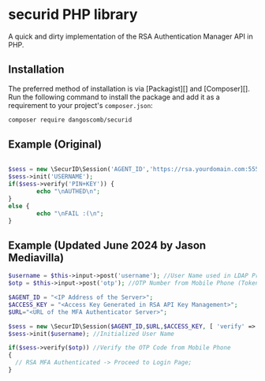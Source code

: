 # securid PHP library

A quick and dirty implementation of the RSA Authentication Manager API in PHP.

## Installation

The preferred method of installation is via [Packagist][] and [Composer][]. Run the following command to install the package and add it as a requirement to your project's `composer.json`:

```bash
composer require dangoscomb/securid
```


## Example (Original)

```php

$sess = new \SecurID\Session('AGENT_ID','https://rsa.yourdomain.com:5555','ACCESS_KEY', [ 'verify' => false ] );
$sess->init('USERNAME');
if($sess->verify('PIN+KEY')) {
        echo "\nAUTHED\n";
}
else {
        echo "\nFAIL :(\n";
}

```

## Example (Updated June 2024 by Jason Mediavilla)

```php
$username = $this->input->post('username'); //User Name used in LDAP Protocol or Domain User ID
$otp = $this->input->post('otp'); //OTP Number from Mobile Phone (Token Number Codes)

$AGENT_ID = "<IP Address of the Server>";
$ACCESS_KEY = "<Access Key Generated in RSA API Key Management>"; 
$URL="<URL of the MFA Authenticator Server>";

$sess = new \SecurID\Session($AGENT_ID,$URL,$ACCESS_KEY, [ 'verify' => false ] ); //Call new Session in RSA MFA
$sess->init($username); //Initialized User Name

if($sess->verify($otp)) //Verify the OTP Code from Mobile Phone
{
  // RSA MFA Authenticated -> Proceed to Login Page;
}

```
